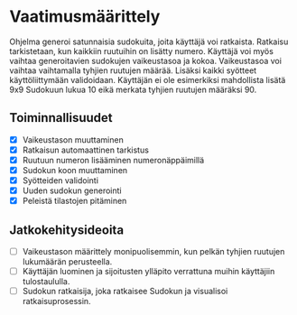 # Vaatimusmäärittely

Ohjelma generoi satunnaisia sudokuita, joita käyttäjä voi ratkaista. Ratkaisu tarkistetaan, kun kaikkiin ruutuihin on lisätty numero. Käyttäjä voi myös vaihtaa generoitavien sudokujen vaikeustasoa ja kokoa. Vaikeustasoa voi vaihtaa vaihtamalla tyhjien ruutujen määrää. Lisäksi kaikki syötteet käyttöliittymään validoidaan. Käyttäjän ei ole esimerkiksi mahdollista lisätä 9x9 Sudokuun lukua 10 eikä merkata tyhjien ruutujen määräksi 90.

## Toiminnallisuudet

- [x] Vaikeustason muuttaminen
- [x] Ratkaisun automaattinen tarkistus
- [x] Ruutuun numeron lisääminen numeronäppäimillä
- [x] Sudokun koon muuttaminen
- [x] Syötteiden validointi
- [x] Uuden sudokun generointi
- [x] Peleistä tilastojen pitäminen

## Jatkokehitysideoita

- [ ] Vaikeustason määrittely monipuolisemmin, kun pelkän tyhjien ruutujen lukumäärän perusteella.
- [ ] Käyttäjän luominen ja sijoitusten ylläpito verrattuna muihin käyttäjiin tulostaululla.
- [ ] Sudokun ratkaisija, joka ratkaisee Sudokun ja visualisoi ratkaisuprosessin.